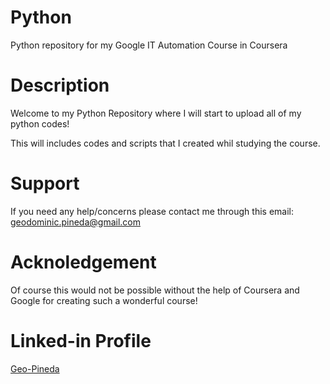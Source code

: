 # Python
Python repository for my Google IT Automation Course in Coursera

# Description
Welcome to my Python Repository where I will start to upload all of my python codes!

This will includes codes and scripts that I created whil studying the course.

# Support
If you need any help/concerns please contact me through this email: geodominic.pineda@gmail.com

# Acknoledgement
Of course this would not be possible without the help of Coursera and Google for creating such a wonderful course!

# Linked-in Profile
[Geo-Pineda](https://www.linkedin.com/in/geothegreat/)
